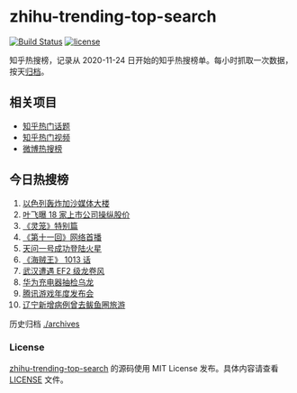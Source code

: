 # zhihu-trending-top-search

[![Build Status](https://github.com/justjavac/zhihu-trending-top-search/workflows/ci/badge.svg?branch=main)](https://github.com/justjavac/zhihu-trending-top-search/actions)
[![license](https://img.shields.io/github/license/justjavac/zhihu-trending-top-search)](https://github.com/justjavac/zhihu-trending-top-search/blob/main/LICENSE)

知乎热搜榜，记录从 2020-11-24 日开始的知乎热搜榜单。每小时抓取一次数据，按天[归档](./archives)。

## 相关项目

- [知乎热门话题](https://github.com/justjavac/zhihu-trending-hot-questions)
- [知乎热门视频](https://github.com/justjavac/zhihu-trending-hot-video)
- [微博热搜榜](https://github.com/justjavac/weibo-trending-hot-search)

## 今日热搜榜

<!-- BEGIN -->
<!-- 最后更新时间 Mon May 17 2021 03:15:39 GMT+0800 (China Standard Time) -->

1. [以色列轰炸加沙媒体大楼](https://www.zhihu.com/search?q=以色列)
2. [叶飞曝 18 家上市公司操纵股价](https://www.zhihu.com/search?q=叶飞)
3. [《灵笼》特别篇](https://www.zhihu.com/search?q=灵笼)
4. [《第十一回》网络首播](https://www.zhihu.com/search?q=第十一回)
5. [天问一号成功登陆火星](https://www.zhihu.com/search?q=天问一号)
6. [《海贼王》 1013 话](https://www.zhihu.com/search?q=海贼王)
7. [武汉遭遇 EF2 级龙卷风](https://www.zhihu.com/search?q=武汉龙卷风)
8. [华为充电器抽检乌龙](https://www.zhihu.com/search?q=华为充电器)
9. [腾讯游戏年度发布会](https://www.zhihu.com/search?q=腾讯游戏)
10. [辽宁新增病例曾去鲅鱼圈旅游](https://www.zhihu.com/search?q=辽宁新增)

<!-- END -->

历史归档 [./archives](./archives)

### License

[zhihu-trending-top-search](https://github.com/justjavac/zhihu-trending-top-search)
的源码使用 MIT License 发布。具体内容请查看 [LICENSE](./LICENSE) 文件。
